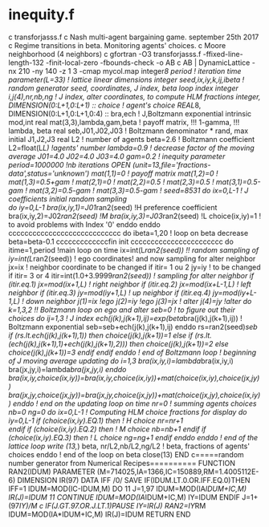 # inequity.f
c      transforjasss.f
c      Nash multi-agent bargaining game. september 25th 2017
c     Regime transitions in beta. Monitoring agents' choices.
c     Moore neighborhood (4 neighbors)
c     gfortran -O3 transforjasss.f -ffixed-line-length-132 -finit-local-zero -fbounds-check -o AB
c     AB | DynamicLattice -nx 210 -ny 140 -z 1 3 -cmap mycol.map
      integer*8 period  ! iteration time
      parameter(L=33)   ! lattice linear dimensions
      integer seed,ix,iy,k,ij,ibeta ! random generator seed, coordinates, J index, beta loop index
      integer i,j(4),nr,nb,ng  ! J index, alter coordinates, to compute HLM fractions
      integer, DIMENSION(0:L+1,0:L+1) :: choice  ! agent's choice
      REAL*8, DIMENSION(0:L+1,0:L+1,0:4) :: bra,ech  ! J,Boltzmann exponential
      intrinsic mod,int
      real mat(3,3),lambda,gam,beta  ! payoff matrix, !!! 1-gamma, !!! lambda, beta
      real seb,J01,J02,J03  ! Boltzmann denominator * rand, max initial J1,J2,J3
      real L2 ! number of agents
      beta=2.6 ! Boltzmann coefficient
      L2=float(L*L)  !agents' number
      lambda=0.9 ! decrease factor of the moving average 
      J01=4.0
      J02=4.0
      J03=4.0
      gam=0.2  ! inequity parameter
      period=1000000 !nb iterations
      OPEN (unit=13,file='fractions-data',status='unknown') 
      mat(1,1)=0                ! payoff matrix
      mat(1,2)=0                !
      mat(1,3)=0.5+gam          !
      mat(2,1)=0                !
      mat(2,2)=0.5              !
      mat(2,3)=0.5              !
      mat(3,1)=0.5-gam          !
      mat(3,2)=0.5-gam          !
      mat(3,3)=0.5-gam          !
      seed=8531
      do ix=0,L-1  ! J coefficients initial random sampling    
         do iy=0,L-1
            bra(ix,iy,1)=J01*ran2(seed) !H preference coefficient
            bra(ix,iy,2)=J02*ran2(seed) !M 
            bra(ix,iy,3)=J03*ran2(seed) !L
            choice(ix,iy)=1    ! to avoid problems with Index '0' 
         enddo
      enddo
cccccccccccccccccccccccccccc
      do ibeta=1,20  ! loop on beta decrease
         beta=beta-0.1
cccccccccccccfin init ccccccccccccccccccccccc
         do itime=1,period      !main loop on time
            ix=int(L*ran2(seed)) !! random sampling of
            iy=int(L*ran2(seed)) ! ego coordinates! and now sampling for alter neighbor
            jx=ix               ! neighbor coordinate to be changed if  itir= 1 ou 2 
            jy=iy               ! to be changed if itir= 3 or 4
            itir=int(1.0+3.9999*ran2(seed)) ! sampling for alter neighbor
            if (itir.eq.1) jx=mod(ix+1,L) ! right neighbor
            if (itir.eq.2) jx=mod(ix+L-1,L) !  left neighbor
            if (itir.eq.3) jy=mod(iy+1,L) ! up neighbor
            if (itir.eq.4) jy=mod(iy+L-1,L) ! down neighbor
            j(1)=ix             !ego
            j(2)=iy             !ego
            j(3)=jx             ! alter
            j(4)=jy             !alter
            do k=1,3,2          !! Boltzmann loop on ego and alter 
               seb=0            ! to figure out their choices
               do ij=1,3        ! J index
                  ech(j(k),j(k+1),ij)=exp(beta*bra(j(k),j(k+1),ij)) ! Boltzmann exponential
                  seb=seb+ech(j(k),j(k+1),ij)
               enddo
               rs=ran2(seed)*seb
               if (rs.lt.ech(j(k),j(k+1),1)) then
                  choice(j(k),j(k+1))=1
               else
                  if (rs.lt.(ech(j(k),j(k+1),1)+ech(j(k),j(k+1),2))) then
                  choice(j(k),j(k+1))=2
               else
                  choice(j(k),j(k+1))=3
               endif
            endif
         enddo ! end of Boltzmann loop ! beginning of J moving average updating
         do i=1,3
            bra(ix,iy,i)=lambda*bra(ix,iy,i)
            bra(jx,jy,i)=lambda*bra(jx,jy,i)
         enddo
         bra(ix,iy,choice(ix,iy))=bra(ix,iy,choice(ix,iy))+mat(choice(ix,iy),choice(jx,jy))
         bra(jx,jy,choice(jx,jy))=bra(jx,jy,choice(jx,jy))+mat(choice(jx,jy),choice(ix,iy))
      enddo                     ! end on the updating loop on time
      nr=0  ! summing agents choices
      nb=0
      ng=0
      do ix=0,L-1 ! Computing HLM choice fractions for display
         do iy=0,L-1
            if (choice(ix,iy).EQ.1) then ! H choice
               nr=nr+1             
            endif
            if (choice(ix,iy).EQ.2) then ! M choice 
               nb=nb+1
            endif 
            if (choice(ix,iy).EQ.3) then ! L choice
               ng=ng+1
            endif
         enddo
      enddo                     ! end of the lattice loop
      write (13,*) beta, nr/L2,nb/L2,ng/L2 ! beta, fractions of agents' choices
      enddo  ! end of the loop on beta
      close(13)
      END
c=====random number generator from Numerical Recipes==========
       FUNCTION RAN2(IDUM) 
      PARAMETER (M=714025,IA=1366,IC=150889,RM=1.4005112E-6)
      DIMENSION IR(97)
      DATA IFF /0/
      SAVE
      IF(IDUM.LT.0.OR.IFF.EQ.0)THEN
        IFF=1
        IDUM=MOD(IC-IDUM,M)
        DO 11 J=1,97
          IDUM=MOD(IA*IDUM+IC,M)
          IR(J)=IDUM
11      CONTINUE
        IDUM=MOD(IA*IDUM+IC,M)
        IY=IDUM
      ENDIF
      J=1+(97*IY)/M
c      IF(J.GT.97.OR.J.LT.1)PAUSE
      IY=IR(J)
      RAN2=IY*RM
      IDUM=MOD(IA*IDUM+IC,M)
      IR(J)=IDUM
      RETURN
      END
      
      

